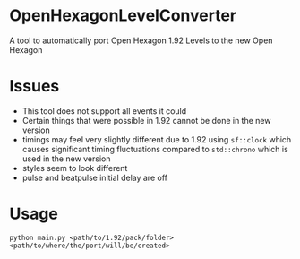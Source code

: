 # OpenHexagonLevelConverter
A tool to automatically port Open Hexagon 1.92 Levels to the new Open Hexagon
# Issues
- This tool does not support all events it could
- Certain things that were possible in 1.92 cannot be done in the new version
- timings may feel very slightly different due to 1.92 using `sf::clock` which causes significant timing fluctuations compared to `std::chrono` which is used in the new version
- styles seem to look different
- pulse and beatpulse initial delay are off
# Usage
`python main.py <path/to/1.92/pack/folder> <path/to/where/the/port/will/be/created>`
